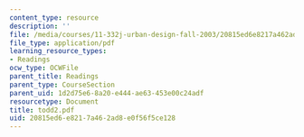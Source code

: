 ```yaml
---
content_type: resource
description: ''
file: /media/courses/11-332j-urban-design-fall-2003/20815ed6e8217a462ad8e0f56f5ce128_todd2.pdf
file_type: application/pdf
learning_resource_types:
- Readings
ocw_type: OCWFile
parent_title: Readings
parent_type: CourseSection
parent_uid: 1d2d75e6-8a20-e444-ae63-453e00c24adf
resourcetype: Document
title: todd2.pdf
uid: 20815ed6-e821-7a46-2ad8-e0f56f5ce128
---
```

